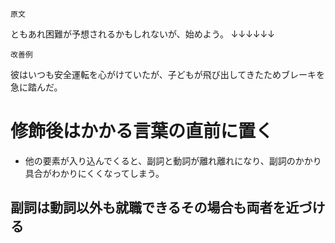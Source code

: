 `原文`

ともあれ困難が予想されるかもしれないが、始めよう。
↓↓↓↓↓↓

`改善例`

彼はいつも安全運転を心がけていたが、子どもが飛び出してきたためブレーキを急に踏んだ。

# 修飾後はかかる言葉の直前に置く
- 他の要素が入り込んでくると、副詞と動詞が離れ離れになり、副詞のかかり具合がわかりにくくなってしまう。

## 副詞は動詞以外も就職できるその場合も両者を近づける